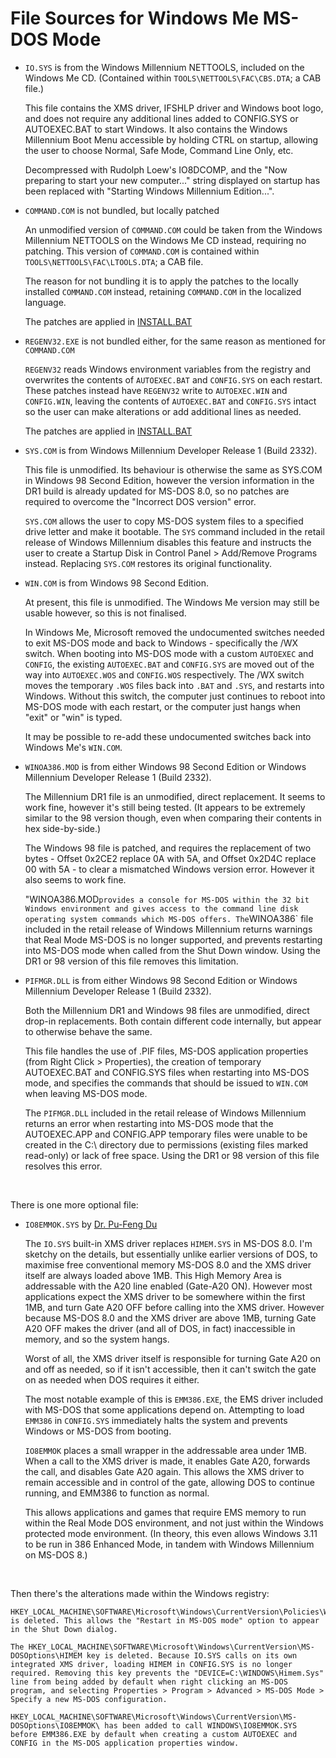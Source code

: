 # File Sources for Windows Me MS-DOS Mode

* `IO.SYS` is from the Windows Millennium NETTOOLS, included on the Windows Me CD. (Contained within `TOOLS\NETTOOLS\FAC\CBS.DTA`; a CAB file.)

    This file contains the XMS driver, IFSHLP driver and Windows boot logo, and does not require any additional lines added to CONFIG.SYS or AUTOEXEC.BAT to start Windows. It also contains the Windows Millennium Boot Menu accessible by holding CTRL on startup, allowing the user to choose Normal, Safe Mode, Command Line Only, etc.
    
    Decompressed with Rudolph Loew's IO8DCOMP, and the "Now preparing to start your new computer..." string displayed on startup has been replaced with "Starting Windows Millennium Edition...".


* `COMMAND.COM` is not bundled, but locally patched

    An unmodified version of `COMMAND.COM` could be taken from the Windows Millennium NETTOOLS on the Windows Me CD instead, requiring no patching.
    This version of `COMMAND.COM` is contained within `TOOLS\NETTOOLS\FAC\LTOOLS.DTA`; a CAB file.

    The reason for not bundling it is to apply the patches to the locally installed `COMMAND.COM` instead, retaining `COMMAND.COM` in the localized language.

    The patches are applied in [INSTALL.BAT](https://github.com/gpdm/TPC-WinMe-DOSMODE/blob/main/DOSMODE/INSTALL.BAT#L17-L24)

* `REGENV32.EXE` is not bundled either, for the same reason as mentioned for `COMMAND.COM`

    `REGENV32` reads Windows environment variables from the registry and overwrites the contents of `AUTOEXEC.BAT` and `CONFIG.SYS` on each restart.
    These patches instead have `REGENV32` write to `AUTOEXEC.WIN` and `CONFIG.WIN`, leaving the contents of `AUTOEXEC.BAT` and `CONFIG.SYS` intact so the user can make alterations or add additional lines as needed.

    The patches are applied in [INSTALL.BAT](https://github.com/gpdm/TPC-WinMe-DOSMODE/blob/main/DOSMODE/INSTALL.BAT#L12-L15)

* `SYS.COM` is from Windows Millennium Developer Release 1 (Build 2332).

    This file is unmodified. Its behaviour is otherwise the same as SYS.COM in Windows 98 Second Edition, however the version information in the DR1 build is already updated for MS-DOS 8.0, so no patches are required to overcome the "Incorrect DOS version" error.
    
    `SYS.COM` allows the user to copy MS-DOS system files to a specified drive letter and make it bootable. The `SYS` command included in the retail release of Windows Millennium disables this feature and instructs the user to create a Startup Disk in Control Panel > Add/Remove Programs instead. Replacing `SYS.COM` restores its original functionality.


* `WIN.COM` is from Windows 98 Second Edition.

    At present, this file is unmodified. The Windows Me version may still be usable however, so this is not finalised.
    
    In Windows Me, Microsoft removed the undocumented switches needed to exit MS-DOS mode and back to Windows - specifically the /WX switch. When booting into MS-DOS mode with a custom `AUTOEXEC` and `CONFIG`, the existing `AUTOEXEC.BAT` and `CONFIG.SYS` are moved out of the way into `AUTOEXEC.WOS` and `CONFIG.WOS` respectively. The /WX switch moves the temporary `.WOS` files back into `.BAT` and `.SYS`, and restarts into Windows. Without this switch, the computer just continues to reboot into MS-DOS mode with each restart, or the computer just hangs when "exit" or "win" is typed.
    
    It may be possible to re-add these undocumented switches back into Windows Me's `WIN.COM`.


* `WINOA386.MOD` is from either Windows 98 Second Edition or Windows Millennium Developer Release 1 (Build 2332).

    The Millennium DR1 file is an unmodified, direct replacement. It seems to work fine, however it's still being tested. (It appears to be extremely similar to the 98 version though, even when comparing their contents in hex side-by-side.)
    
    The Windows 98 file is patched, and requires the replacement of two bytes - Offset 0x2CE2 replace 0A with 5A, and Offset 0x2D4C replace 00 with 5A - to clear a mismatched Windows version error. However it also seems to work fine.
    
    "WINOA386.MOD` provides a console for MS-DOS within the 32 bit Windows environment and gives access to the command line disk operating system commands which MS-DOS offers.
    The `WINOA386` file included in the retail release of Windows Millennium returns warnings that Real Mode MS-DOS is no longer supported, and prevents restarting into MS-DOS mode when called from the Shut Down window. Using the DR1 or 98 version of this file removes this limitation.


* `PIFMGR.DLL` is from either Windows 98 Second Edition or Windows Millennium Developer Release 1 (Build 2332).

    Both the Millennium DR1 and Windows 98 files are unmodified, direct drop-in replacements. Both contain different code internally, but appear to otherwise behave the same.
    
    This file handles the use of .PIF files, MS-DOS application properties (from Right Click > Properties), the creation of temporary AUTOEXEC.BAT and CONFIG.SYS files when restarting into MS-DOS mode, and specifies the commands that should be issued to `WIN.COM` when leaving MS-DOS mode.
    
    The `PIFMGR.DLL` included in the retail release of Windows Millennium returns an error when restarting into MS-DOS mode that the AUTOEXEC.APP and CONFIG.APP temporary files were unable to be created in the C:\ directory due to permissions (existing files marked read-only) or lack of free space. Using the DR1 or 98 version of this file resolves this error.

​

There is one more optional file:

* `IO8EMMOK.SYS` by [Dr. Pu-Feng Du](https://github.com/pufengdu/IO8EMMOK)

    The `IO.SYS` built-in XMS driver replaces `HIMEM.SYS` in MS-DOS 8.0. I'm sketchy on the details, but essentially unlike earlier versions of DOS, to maximise free conventional memory MS-DOS 8.0 and the XMS driver itself are always loaded above 1MB. This High Memory Area is addressable with the A20 line enabled (Gate-A20 ON). However most applications expect the XMS driver to be somewhere within the first 1MB, and turn Gate A20 OFF before calling into the XMS driver. However because MS-DOS 8.0 and the XMS driver are above 1MB, turning Gate A20 OFF makes the driver (and all of DOS, in fact) inaccessible in memory, and so the system hangs.
    
    Worst of all, the XMS driver itself is responsible for turning Gate A20 on and off as needed, so if it isn't accessible, then it can't switch the gate on as needed when DOS requires it either.
    
    The most notable example of this is `EMM386.EXE`, the EMS driver included with MS-DOS that some applications depend on. Attempting to load `EMM386` in `CONFIG.SYS` immediately halts the system and prevents Windows or MS-DOS from booting.
    
    `IO8EMMOK` places a small wrapper in the addressable area under 1MB. When a call to the XMS driver is made, it enables Gate A20, forwards the call, and disables Gate A20 again. This allows the XMS driver to remain accessible and in control of the gate, allowing DOS to continue running, and EMM386 to function as normal.
    
    This allows applications and games that require EMS memory to run within the Real Mode DOS environment, and not just within the Windows protected mode environment. (In theory, this even allows Windows 3.11 to be run in 386 Enhanced Mode, in tandem with Windows Millennium on MS-DOS 8.)

​

Then there's the alterations made within the Windows registry:

    HKEY_LOCAL_MACHINE\SOFTWARE\Microsoft\Windows\CurrentVersion\Policies\WinOldApp\NoRealMode is deleted. This allows the "Restart in MS-DOS mode" option to appear in the Shut Down dialog.
    
    The HKEY_LOCAL_MACHINE\SOFTWARE\Microsoft\Windows\CurrentVersion\MS-DOSOptions\HIMEM key is deleted. Because IO.SYS calls on its own integrated XMS driver, loading HIMEM in CONFIG.SYS is no longer required. Removing this key prevents the "DEVICE=C:\WINDOWS\Himem.Sys" line from being added by default when right clicking an MS-DOS program, and selecting Properties > Program > Advanced > MS-DOS Mode > Specify a new MS-DOS configuration.
    
    HKEY_LOCAL_MACHINE\SOFTWARE\Microsoft\Windows\CurrentVersion\MS-DOSOptions\IO8EMMOK\ has been added to call WINDOWS\IO8EMMOK.SYS before EMM386.EXE by default when creating a custom AUTOEXEC and CONFIG in the MS-DOS application properties window.
